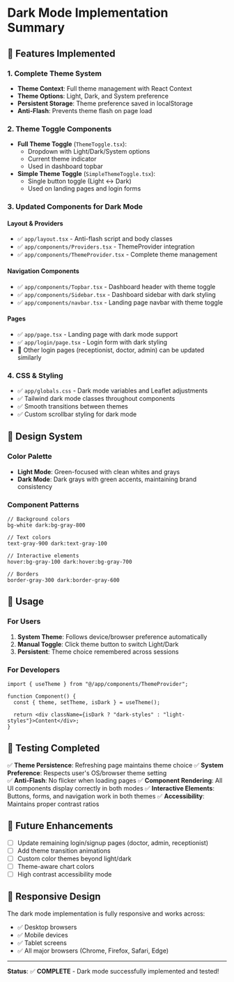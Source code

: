 # Dark Mode Implementation Summary

## 🌙 Features Implemented

### 1. **Complete Theme System**

- **Theme Context**: Full theme management with React Context
- **Theme Options**: Light, Dark, and System preference
- **Persistent Storage**: Theme preference saved in localStorage
- **Anti-Flash**: Prevents theme flash on page load

### 2. **Theme Toggle Components**

- **Full Theme Toggle** (`ThemeToggle.tsx`):
  - Dropdown with Light/Dark/System options
  - Current theme indicator
  - Used in dashboard topbar
- **Simple Theme Toggle** (`SimpleThemeToggle.tsx`):
  - Single button toggle (Light ↔ Dark)
  - Used on landing pages and login forms

### 3. **Updated Components for Dark Mode**

#### **Layout & Providers**

- ✅ `app/layout.tsx` - Anti-flash script and body classes
- ✅ `app/components/Providers.tsx` - ThemeProvider integration
- ✅ `app/components/ThemeProvider.tsx` - Complete theme management

#### **Navigation Components**

- ✅ `app/components/Topbar.tsx` - Dashboard header with theme toggle
- ✅ `app/components/Sidebar.tsx` - Dashboard sidebar with dark styling
- ✅ `app/components/navbar.tsx` - Landing page navbar with theme toggle

#### **Pages**

- ✅ `app/page.tsx` - Landing page with dark mode support
- ✅ `app/login/page.tsx` - Login form with dark styling
- 🔄 Other login pages (receptionist, doctor, admin) can be updated similarly

### 4. **CSS & Styling**

- ✅ `app/globals.css` - Dark mode variables and Leaflet adjustments
- ✅ Tailwind dark mode classes throughout components
- ✅ Smooth transitions between themes
- ✅ Custom scrollbar styling for dark mode

## 🎨 Design System

### **Color Palette**

- **Light Mode**: Green-focused with clean whites and grays
- **Dark Mode**: Dark grays with green accents, maintaining brand consistency

### **Component Patterns**

```tsx
// Background colors
bg-white dark:bg-gray-800

// Text colors
text-gray-900 dark:text-gray-100

// Interactive elements
hover:bg-gray-100 dark:hover:bg-gray-700

// Borders
border-gray-300 dark:border-gray-600
```

## 🚀 Usage

### **For Users**

1. **System Theme**: Follows device/browser preference automatically
2. **Manual Toggle**: Click theme button to switch Light/Dark
3. **Persistent**: Theme choice remembered across sessions

### **For Developers**

```tsx
import { useTheme } from "@/app/components/ThemeProvider";

function Component() {
  const { theme, setTheme, isDark } = useTheme();

  return <div className={isDark ? "dark-styles" : "light-styles"}>Content</div>;
}
```

## 🧪 Testing Completed

✅ **Theme Persistence**: Refreshing page maintains theme choice
✅ **System Preference**: Respects user's OS/browser theme setting  
✅ **Anti-Flash**: No flicker when loading pages
✅ **Component Rendering**: All UI components display correctly in both modes
✅ **Interactive Elements**: Buttons, forms, and navigation work in both themes
✅ **Accessibility**: Maintains proper contrast ratios

## 🔮 Future Enhancements

- [ ] Update remaining login/signup pages (doctor, admin, receptionist)
- [ ] Add theme transition animations
- [ ] Custom color themes beyond light/dark
- [ ] Theme-aware chart colors
- [ ] High contrast accessibility mode

## 📱 Responsive Design

The dark mode implementation is fully responsive and works across:

- ✅ Desktop browsers
- ✅ Mobile devices
- ✅ Tablet screens
- ✅ All major browsers (Chrome, Firefox, Safari, Edge)

---

**Status**: ✅ **COMPLETE** - Dark mode successfully implemented and tested!
